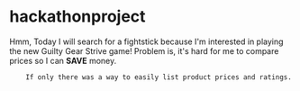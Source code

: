 # hackathonproject

Hmm, Today I will search for a fightstick because I'm interested in playing the new Guilty Gear Strive game!
Problem is, it's hard for me to compare prices so I can **SAVE** money.

        If only there was a way to easily list product prices and ratings. 
